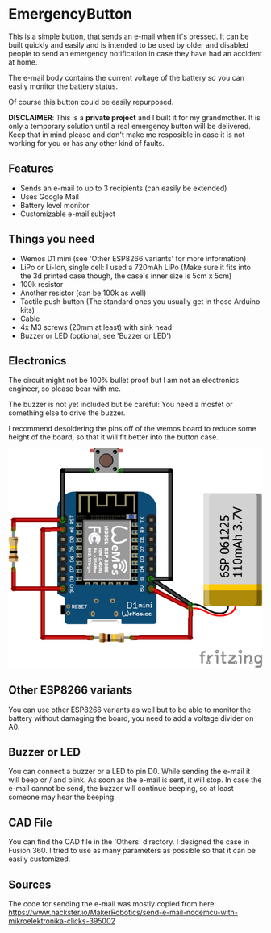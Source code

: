 # EmergencyButton

This is a simple button, that sends an e-mail when it's pressed. It can be built
quickly and easily and is intended to be used by older and disabled people to
send an emergency notification in case they have had an accident at home.

The e-mail body contains the current voltage of the battery so you can easily
monitor the battery status.

Of course this button could be easily repurposed.

**DISCLAIMER**: This is a **private project** and I built it for my grandmother.
It is only a temporary solution until a real emergency button will be delivered.
Keep that in mind please and don't make me resposible in case it is not working
for you or has any other kind of faults.

## Features

- Sends an e-mail to up to 3 recipients (can easily be extended)
- Uses Google Mail
- Battery level monitor
- Customizable e-mail subject

## Things you need

- Wemos D1 mini (see 'Other ESP8266 variants' for more information)
- LiPo or Li-Ion, single cell: I used a 720mAh LiPo (Make sure it fits into the
  3d printed case though, the case's inner size is 5cm x 5cm)
- 100k resistor
- Another resistor (can be 100k as well)
- Tactile push button (The standard ones you usually get in those Arduino kits)
- Cable
- 4x M3 screws (20mm at least) with sink head
- Buzzer or LED (optional, see 'Buzzer or LED')

## Electronics

The circuit might not be 100% bullet proof but I am not an electronics engineer,
so please bear with me.

The buzzer is not yet included but be careful: You need a mosfet or something
else to drive the buzzer.

I recommend desoldering the pins off of the wemos board to reduce some height of
the board, so that it will fit better into the button case.

![Schematics](https://github.com/timothy3001/EmergencyButton/blob/master/Other/EmergencyButton.png?raw=true)

## Other ESP8266 variants

You can use other ESP8266 variants as well but to be able to monitor the battery
without damaging the board, you need to add a voltage divider on A0.

## Buzzer or LED

You can connect a buzzer or a LED to pin D0. While sending the e-mail it will
beep or / and blink. As soon as the e-mail is sent, it will stop. In case the
e-mail cannot be send, the buzzer will continue beeping, so at least someone may
hear the beeping.

## CAD File

You can find the CAD file in the 'Others' directory. I designed the case in
Fusion 360. I tried to use as many parameters as possible so that it can be
easily customized.

## Sources

The code for sending the e-mail was mostly copied from here:
https://www.hackster.io/MakerRobotics/send-e-mail-nodemcu-with-mikroelektronika-clicks-395002
